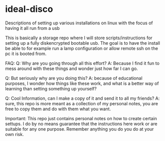 # ideal-disco
Descriptions of setting up various installations on linux with the focus of having it all run from a usb

This is basically a storage repo where I will store scripts/instructions for setting up a fully diskencrypted bootable usb.
The goal is to have the install be able to for example run a lamp configuration or allow remote ssh on the pc it is booted from.

FAQ:
Q: Why are you going through all this effort?
A: Because I find it fun to mess around with these things and wonder just how far I can go.

Q: But seriously why are you doing this?
A: because of educational purposes, I wonder how things like these work, and what is a better way of learning than setting something up yourself?

Q: Cool Information, can I make a copy of it and send it to all my friends?
A: sure, this repo is more meant as a collection of my personal notes, you are free to copy them and do with them what you want.

Important: This repo just contains personal notes on how to create certain settups. I do by no means guarantee that the instructions here work or are suitable for any one purpose. Remember anything you do you do at your own risk.

